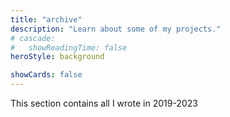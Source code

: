 ```yaml
---
title: "archive"
description: "Learn about some of my projects."
# cascade:
#   showReadingTime: false
heroStyle: background

showCards: false
---
```


This section contains all I wrote in 2019-2023 


